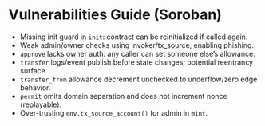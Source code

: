 # Vulnerabilities Guide (Soroban)

- Missing init guard in `init`: contract can be reinitialized if called again.
- Weak admin/owner checks using invoker/tx_source, enabling phishing.
- `approve` lacks owner auth: any caller can set someone else’s allowance.
- `transfer` logs/event publish before state changes; potential reentrancy surface.
- `transfer_from` allowance decrement unchecked to underflow/zero edge behavior.
- `permit` omits domain separation and does not increment nonce (replayable).
- Over-trusting `env.tx_source_account()` for admin in `mint`.
